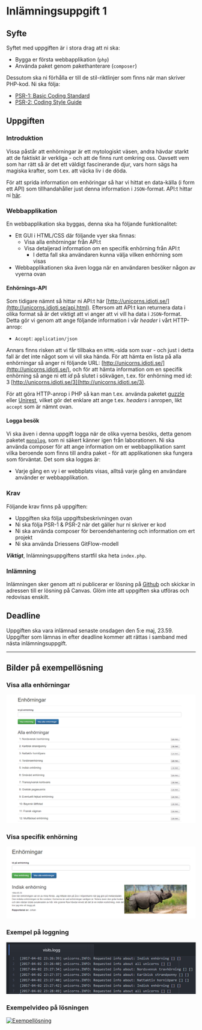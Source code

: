 # Inlämningsuppgift 1

## Syfte

Syftet med uppgiften är i stora drag att ni ska:
- Bygga er första webbapplikation (`php`)
- Använda paket genom pakethanterare (`composer`)

Dessutom ska ni förhålla er till de stil-riktlinjer som finns när man skriver PHP-kod. Ni ska följa:
- [PSR-1: Basic Coding Standard](http://www.php-fig.org/psr/psr-1/)
- [PSR-2: Coding Style Guide](http://www.php-fig.org/psr/psr-2/)

## Uppgiften

### Introduktion

Vissa påstår att enhörningar är ett mytologiskt väsen, andra hävdar starkt att de faktiskt är verkliga - och att de finns runt omkring oss. Oavsett vem som har rätt så är det ett väldigt fascinerande djur, vars horn sägs ha magiska krafter, som t.ex. att väcka liv i de döda.

För att sprida information om enhöringar så har vi hittat en data-källa (i form ett API) som tillhandahåller just denna information i `JSON`-format. API:t hittar ni [här](http://unicorns.idioti.se/api.html).

### Webbapplikation

En webbapplikation ska byggas, denna ska ha följande funktionalitet:
- Ett GUI i HTML/CSS där följande vyer ska finnas:
    - Visa alla enhörningar från API:t
    - Visa detaljerad information om en specifik enhörning från API:t
        - I detta fall ska användaren kunna välja vilken enhörning som visas
- Webbapplikationen ska även logga när en användaren besöker någon av vyerna ovan

#### Enhörnings-API

Som tidigare nämnt så hittar ni API:t här [http://unicorns.idioti.se/](http://unicorns.idioti.se/api.html). Eftersom att API:t kan returnera data i olika format så är det viktigt att vi anger att vi vill ha data i `JSON`-format. Detta gör vi genom att ange följande information i vår _header_ i vårt HTTP-anrop:
- `Accept`: `application/json`

Annars finns risken att vi får tillbaka en `HTML`-sida som svar - och just i detta fall är det inte något som vi vill ska hända. För att hämta en lista på alla enhörningar så anger ni följande URL: [http://unicorns.idioti.se/](http://unicorns.idioti.se/), och för att hämta information om en specifik enhörning så ange ni ett *id* på slutet i sökvägen, t.ex. för enhörning med id: 3 [http://unicorns.idioti.se/3](http://unicorns.idioti.se/3).

För att göra HTTP-anrop i PHP så kan man t.ex. använda paketet [guzzle](https://github.com/guzzle/guzzle) eller [Unirest](http://unirest.io/php.html), vilket gör det enklare att ange t.ex. _headers_ i anropen, likt `accept` som är nämnt ovan.

#### Logga besök

Vi ska även i denna uppgift logga när de olika vyerna besöks, detta genom paketet [`monolog`](https://github.com/Seldaek/monolog), som ni säkert känner igen från laborationen. Ni ska använda composer för att ange information om er webbapplikation samt vilka beroende som finns till andra paket - för att applikationen ska fungera som förväntat. Det som ska loggas är:
- Varje gång en vy i er webbplats visas, alltså varje gång en användare använder er webbapplikation.

### Krav

Följande krav finns på uppgiften:
- Uppgiften ska följa uppgiftsbeskrivningen ovan
- Ni ska följa PSR-1 & PSR-2 när det gäller hur ni skriver er kod
- Ni ska använda composer för beroendehantering och information om ert projekt
- Ni ska använda Driessens GitFlow-modell

***Viktigt***, Inlämningsuppgiftens startfil ska heta `index.php`.

### Inlämning

Inlämningen sker genom att ni publicerar er lösning på [Github](github.com) och skickar in adressen till er lösning på Canvas. Glöm inte att uppgiften ska utföras och redovisas enskilt.

## Deadline

Uppgiften ska vara inlämnad senaste onsdagen den 5:e maj, 23.59. Uppgifter som lämnas in efter deadline kommer att rättas i samband med nästa inlämningsuppgift.

<hr>

## Bilder på exempellösning

### Visa alla enhörningar

![unicorns](unicorns.png)

### Visa specifik enhörning

![unicorn](unicorn.png)

### Exempel på loggning

![logs](logs.png)

### Exempelvideo på lösningen

[![Exempellösning](http://img.youtube.com/vi/ALhjt2cvZSc/0.jpg)](https://youtu.be/ALhjt2cvZSc)
